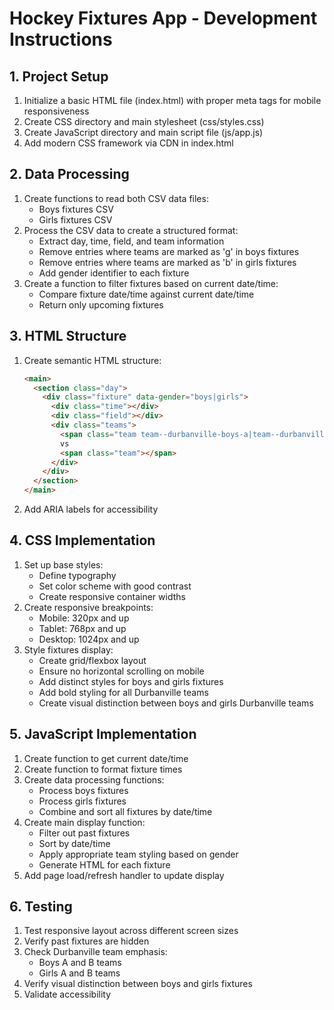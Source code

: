 # Hockey Fixtures App - Development Instructions

## 1. Project Setup
1. Initialize a basic HTML file (index.html) with proper meta tags for mobile responsiveness
2. Create CSS directory and main stylesheet (css/styles.css)
3. Create JavaScript directory and main script file (js/app.js)
4. Add modern CSS framework via CDN in index.html

## 2. Data Processing
1. Create functions to read both CSV data files:
   - Boys fixtures CSV
   - Girls fixtures CSV
2. Process the CSV data to create a structured format:
   - Extract day, time, field, and team information
   - Remove entries where teams are marked as 'g' in boys fixtures
   - Remove entries where teams are marked as 'b' in girls fixtures
   - Add gender identifier to each fixture
3. Create a function to filter fixtures based on current date/time:
   - Compare fixture date/time against current date/time
   - Return only upcoming fixtures

## 3. HTML Structure
1. Create semantic HTML structure:
   ```html
   <main>
     <section class="day">
       <div class="fixture" data-gender="boys|girls">
         <div class="time"></div>
         <div class="field"></div>
         <div class="teams">
           <span class="team team--durbanville-boys-a|team--durbanville-girls-a"></span>
           vs
           <span class="team"></span>
         </div>
       </div>
     </section>
   </main>
   ```
2. Add ARIA labels for accessibility

## 4. CSS Implementation
1. Set up base styles:
   - Define typography
   - Set color scheme with good contrast
   - Create responsive container widths
2. Create responsive breakpoints:
   - Mobile: 320px and up
   - Tablet: 768px and up
   - Desktop: 1024px and up
3. Style fixtures display:
   - Create grid/flexbox layout
   - Ensure no horizontal scrolling on mobile
   - Add distinct styles for boys and girls fixtures
   - Add bold styling for all Durbanville teams
   - Create visual distinction between boys and girls Durbanville teams

## 5. JavaScript Implementation
1. Create function to get current date/time
2. Create function to format fixture times
3. Create data processing functions:
   - Process boys fixtures
   - Process girls fixtures
   - Combine and sort all fixtures by date/time
4. Create main display function:
   - Filter out past fixtures
   - Sort by date/time
   - Apply appropriate team styling based on gender
   - Generate HTML for each fixture
5. Add page load/refresh handler to update display

## 6. Testing
1. Test responsive layout across different screen sizes
2. Verify past fixtures are hidden
3. Check Durbanville team emphasis:
   - Boys A and B teams
   - Girls A and B teams
4. Verify visual distinction between boys and girls fixtures
5. Validate accessibility 
